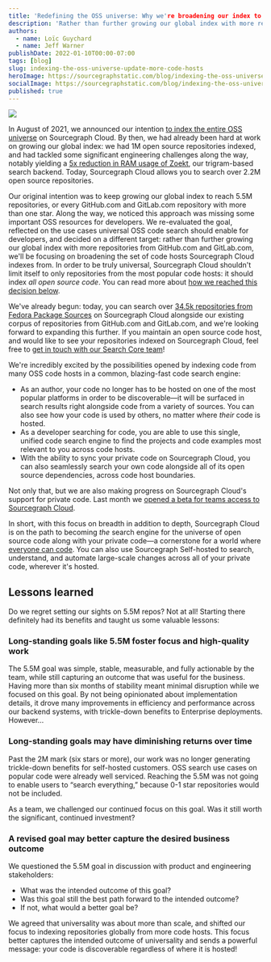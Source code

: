 ```yaml
---
title: 'Redefining the OSS universe: Why we're broadening our index to include more code hosts'
description: 'Rather than further growing our global index with more repositories from GitHub.com and GitLab.com, we'll be focusing on broadening the set of code hosts Sourcegraph Cloud indexes from.'
authors:
  - name: Loïc Guychard
  - name: Jeff Warner
publishDate: 2022-01-10T00:00-07:00
tags: [blog]
slug: indexing-the-oss-universe-update-more-code-hosts
heroImage: https://sourcegraphstatic.com/blog/indexing-the-oss-universe-update.png
socialImage: https://sourcegraphstatic.com/blog/indexing-the-oss-universe-update.png
published: true
---
```


![](https://sourcegraphstatic.com/blog/indexing-the-oss-universe-update.png)

In August of 2021, we announced our intention [to index the entire OSS universe](https://about.sourcegraph.com/blog/why-index-the-oss-universe/) on Sourcegraph Cloud. By then, we had already been hard at work on growing our global index: we had 1M open source repositories indexed, and had tackled some significant engineering challenges along the way, notably yielding a [5x reduction in RAM usage of Zoekt](https://about.sourcegraph.com/blog/zoekt-memory-optimizations-for-sourcegraph-cloud/), our trigram-based search backend. Today, Sourcegraph Cloud allows you to search over 2.2M open source repositories.

Our original intention was to keep growing our global index to reach 5.5M repositories, or every GitHub.com and GitLab.com repository with more than one star. Along the way, we noticed this approach was missing some important OSS resources for developers. We re-evaluated the goal, reflected on the use cases universal OSS code search should enable for developers, and decided on a different target: rather than further growing our global index with more repositories from GitHub.com and GitLab.com, we'll be focusing on broadening the set of code hosts Sourcegraph Cloud indexes from. In order to be truly universal, Sourcegraph Cloud shouldn't limit itself to only repositories from the most popular code hosts: it should index _all open source code_. You can read more about [how we reached this decision below](#Lessons-learned).

We've already begun: today, you can search over [34.5k repositories from Fedora Package Sources](https://sourcegraph.com/search?q=repo:^src.fedoraproject.org/) on Sourcegraph Cloud alongside our existing corpus of repositories from GitHub.com and GitLab.com, and we're looking forward to expanding this further. If you maintain an open source code host, and would like to see your repositories indexed on Sourcegraph Cloud, feel free to [get in touch with our Search Core team](mailto:universal-search@sourcegraph.com)!

We're incredibly excited by the possibilities opened by indexing code from many OSS code hosts in a common, blazing-fast code search engine:

- As an author, your code no longer has to be hosted on one of the most popular platforms in order to be discoverable—it will be surfaced in search results right alongside code from a variety of sources. You can also see how your code is used by others, no matter where _their_ code is hosted.
- As a developer searching for code, you are able to use this single, unified code search engine to find the projects and code examples most relevant to you across code hosts.
- With the ability to sync your private code on Sourcegraph Cloud, you can also seamlessly search your own code alongside all of its open source dependencies, across code host boundaries.

Not only that, but we are also making progress on Sourcegraph Cloud's support for private code. Last month we [opened a beta for teams access to Sourcegraph Cloud](https://about.sourcegraph.com/blog/sourcegraph-cloud-for-teams-now-in-private-beta).

In short, with this focus on breadth in addition to depth, Sourcegraph Cloud is on the path to becoming _the_ search engine for the universe of open source code along with your private code—a cornerstone for a world where [everyone can code](https://handbook.sourcegraph.com/company/strategy#purpose). You can also use Sourcegraph Self-hosted to search, understand, and automate large-scale changes across all of your private code, wherever it's hosted.

## Lessons learned

Do we regret setting our sights on 5.5M repos? Not at all! Starting there definitely had its benefits and taught us some valuable lessons:

### Long-standing goals like 5.5M foster focus and high-quality work

The 5.5M goal was simple, stable, measurable, and fully actionable by the team, while still capturing an outcome that was useful for the business. Having more than six months of stability meant minimal disruption while we focused on this goal. By not being opinionated about implementation details, it drove many improvements in efficiency and performance across our backend systems, with trickle-down benefits to Enterprise deployments. However…

### Long-standing goals may have diminishing returns over time

Past the 2M mark (six stars or more), our work was no longer generating trickle-down benefits for self-hosted customers. OSS search use cases on popular code were already well serviced. Reaching the 5.5M was not going to enable users to “search everything,” because 0-1 star repositories would not be included.

As a team, we challenged our continued focus on this goal. Was it still worth the significant, continued investment?

### A revised goal may better capture the desired business outcome

We questioned the 5.5M goal in discussion with product and engineering stakeholders:

- What was the intended outcome of this goal?
- Was this goal still the best path forward to the intended outcome?
- If not, what would a better goal be?

We agreed that universality was about more than scale, and shifted our focus to indexing repositories globally from more code hosts. This focus better captures the intended outcome of universality and sends a powerful message: your code is discoverable regardless of where it is hosted!
